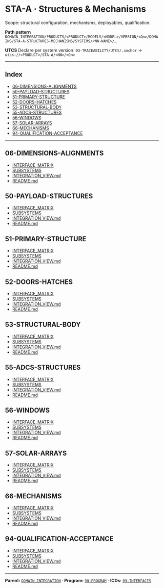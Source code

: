 # STA-A · Structures & Mechanisms

Scope: structural configuration, mechanisms, deployables, qualification.

**Path pattern**
`DOMAIN_INTEGRATION/PRODUCTS/<PRODUCT>/MODELS/<MODEL>/VERSION/<Qn>/DOMAINS/STA-A-STRUCTURES-MECHANISMS/SYSTEMS/<NN-NAME>/…`

**UTCS**
Declare per system version: `03-TRACEABILITY/UTCS/.anchor` → `utcs://<PRODUCT>/STA-A/<NN>/<Qn>`

---

## Index

- [06-DIMENSIONS-ALIGNMENTS](#06-dimensions-alignments)
- [50-PAYLOAD-STRUCTURES](#50-payload-structures)
- [51-PRIMARY-STRUCTURE](#51-primary-structure)
- [52-DOORS-HATCHES](#52-doors-hatches)
- [53-STRUCTURAL-BODY](#53-structural-body)
- [55-ADCS-STRUCTURES](#55-adcs-structures)
- [56-WINDOWS](#56-windows)
- [57-SOLAR-ARRAYS](#57-solar-arrays)
- [66-MECHANISMS](#66-mechanisms)
- [94-QUALIFICATION-ACCEPTANCE](#94-qualification-acceptance)

---

## 06-DIMENSIONS-ALIGNMENTS
- [INTERFACE_MATRIX](./SYSTEMS/06-DIMENSIONS-ALIGNMENTS/INTERFACE_MATRIX/)
- [SUBSYSTEMS](./SYSTEMS/06-DIMENSIONS-ALIGNMENTS/SUBSYSTEMS/)
- [INTEGRATION_VIEW.md](./SYSTEMS/06-DIMENSIONS-ALIGNMENTS/INTEGRATION_VIEW.md)
- [README.md](./SYSTEMS/06-DIMENSIONS-ALIGNMENTS/README.md)

## 50-PAYLOAD-STRUCTURES
- [INTERFACE_MATRIX](./SYSTEMS/50-PAYLOAD-STRUCTURES/INTERFACE_MATRIX/)
- [SUBSYSTEMS](./SYSTEMS/50-PAYLOAD-STRUCTURES/SUBSYSTEMS/)
- [INTEGRATION_VIEW.md](./SYSTEMS/50-PAYLOAD-STRUCTURES/INTEGRATION_VIEW.md)
- [README.md](./SYSTEMS/50-PAYLOAD-STRUCTURES/README.md)

## 51-PRIMARY-STRUCTURE
- [INTERFACE_MATRIX](./SYSTEMS/51-PRIMARY-STRUCTURE/INTERFACE_MATRIX/)
- [SUBSYSTEMS](./SYSTEMS/51-PRIMARY-STRUCTURE/SUBSYSTEMS/)
- [INTEGRATION_VIEW.md](./SYSTEMS/51-PRIMARY-STRUCTURE/INTEGRATION_VIEW.md)
- [README.md](./SYSTEMS/51-PRIMARY-STRUCTURE/README.md)

## 52-DOORS-HATCHES
- [INTERFACE_MATRIX](./SYSTEMS/52-DOORS-HATCHES/INTERFACE_MATRIX/)
- [SUBSYSTEMS](./SYSTEMS/52-DOORS-HATCHES/SUBSYSTEMS/)
- [INTEGRATION_VIEW.md](./SYSTEMS/52-DOORS-HATCHES/INTEGRATION_VIEW.md)
- [README.md](./SYSTEMS/52-DOORS-HATCHES/README.md)

## 53-STRUCTURAL-BODY
- [INTERFACE_MATRIX](./SYSTEMS/53-STRUCTURAL-BODY/INTERFACE_MATRIX/)
- [SUBSYSTEMS](./SYSTEMS/53-STRUCTURAL-BODY/SUBSYSTEMS/)
- [INTEGRATION_VIEW.md](./SYSTEMS/53-STRUCTURAL-BODY/INTEGRATION_VIEW.md)
- [README.md](./SYSTEMS/53-STRUCTURAL-BODY/README.md)

## 55-ADCS-STRUCTURES
- [INTERFACE_MATRIX](./SYSTEMS/55-ADCS-STRUCTURES/INTERFACE_MATRIX/)
- [SUBSYSTEMS](./SYSTEMS/55-ADCS-STRUCTURES/SUBSYSTEMS/)
- [INTEGRATION_VIEW.md](./SYSTEMS/55-ADCS-STRUCTURES/INTEGRATION_VIEW.md)
- [README.md](./SYSTEMS/55-ADCS-STRUCTURES/README.md)

## 56-WINDOWS
- [INTERFACE_MATRIX](./SYSTEMS/56-WINDOWS/INTERFACE_MATRIX/)
- [SUBSYSTEMS](./SYSTEMS/56-WINDOWS/SUBSYSTEMS/)
- [INTEGRATION_VIEW.md](./SYSTEMS/56-WINDOWS/INTEGRATION_VIEW.md)
- [README.md](./SYSTEMS/56-WINDOWS/README.md)

## 57-SOLAR-ARRAYS
- [INTERFACE_MATRIX](./SYSTEMS/57-SOLAR-ARRAYS/INTERFACE_MATRIX/)
- [SUBSYSTEMS](./SYSTEMS/57-SOLAR-ARRAYS/SUBSYSTEMS/)
- [INTEGRATION_VIEW.md](./SYSTEMS/57-SOLAR-ARRAYS/INTEGRATION_VIEW.md)
- [README.md](./SYSTEMS/57-SOLAR-ARRAYS/README.md)

## 66-MECHANISMS
- [INTERFACE_MATRIX](./SYSTEMS/66-MECHANISMS/INTERFACE_MATRIX/)
- [SUBSYSTEMS](./SYSTEMS/66-MECHANISMS/SUBSYSTEMS/)
- [INTEGRATION_VIEW.md](./SYSTEMS/66-MECHANISMS/INTEGRATION_VIEW.md)
- [README.md](./SYSTEMS/66-MECHANISMS/README.md)

## 94-QUALIFICATION-ACCEPTANCE
- [INTERFACE_MATRIX](./SYSTEMS/94-QUALIFICATION-ACCEPTANCE/INTERFACE_MATRIX/)
- [SUBSYSTEMS](./SYSTEMS/94-QUALIFICATION-ACCEPTANCE/SUBSYSTEMS/)
- [INTEGRATION_VIEW.md](./SYSTEMS/94-QUALIFICATION-ACCEPTANCE/INTEGRATION_VIEW.md)
- [README.md](./SYSTEMS/94-QUALIFICATION-ACCEPTANCE/README.md)

---

**Parent:** [`DOMAIN_INTEGRATION`](../) · **Program:** [`00-PROGRAM`](../../../00-PROGRAM/) · **ICDs:** [`09-INTERFACES`](../../../00-PROGRAM/CONFIG_MGMT/09-INTERFACES/)
